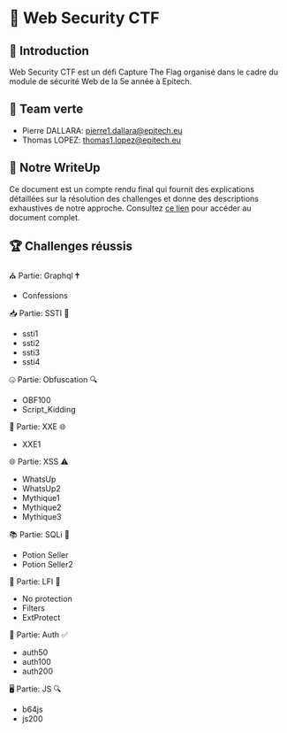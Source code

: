 # 🚀 Web Security CTF

## 📝 Introduction
Web Security CTF est un défi Capture The Flag organisé dans le cadre du module de sécurité Web de la 5e année à Epitech.

## 🌿 Team verte
- Pierre DALLARA: pierre1.dallara@epitech.eu
- Thomas LOPEZ: thomas1.lopez@epitech.eu

## 📑 Notre WriteUp
Ce document est un compte rendu final qui fournit des explications détaillées sur la résolution des challenges et donne des descriptions exhaustives de notre approche.
Consultez [ce lien](https://docs.google.com/document/d/1yjX_1b3xaxM---C4otPZXdM3CLrQBeUi7DPDoup1jeo/edit?usp=sharing) pour accéder au document complet.

## 🏆 Challenges réussis
⛪ Partie: Graphql 🕇
- Confessions

📥 Partie: SSTI 🧬
- ssti1
- ssti2
- ssti3
- ssti4

🤐 Partie: Obfuscation 🔍
- OBF100
- Script_Kidding

📄 Partie: XXE 🌐
- XXE1

🌐 Partie: XSS ⚠️
- WhatsUp
- WhatsUp2
- Mythique1
- Mythique2
- Mythique3

📚 Partie: SQLi 💉
- Potion Seller
- Potion Seller2

📂 Partie: LFI 🔗
- No protection
- Filters
- ExtProtect

🔐 Partie: Auth ✅
- auth50
- auth100
- auth200

🖥️ Partie: JS 🔍
- b64js
- js200
